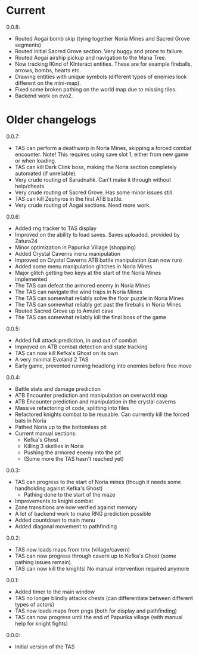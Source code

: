 # Current

0.0.8:

* Routed Aogai bomb skip (tying together Noria Mines and Sacred Grove segments)
* Routed initial Sacred Grove section. Very buggy and prone to failure.
* Routed Aogai airship pickup and navigation to the Mana Tree.
* Now tracking IKind of KInteract entities. These are for example fireballs, arrows, bombs, hearts etc.
* Drawing entities with unique symbols (different types of enemies look different on the mini-map).
* Fixed some broken pathing on the world map due to missing tiles.
* Backend work on evo2.

# Older changelogs

0.0.7:

* TAS can perform a deathwarp in Noria Mines, skipping a forced combat encounter. Note! This requires using save slot 1, either from new game or when loading.
* TAS can kill Dark Clink boss, making the Noria section completely automated (if unreliable).
* Very crude routing of Sarudnahk. Can't make it through without help/cheats.
* Very crude routing of Sacred Grove. Has some minor issues still.
* TAS can kill Zephyros in the first ATB battle.
* Very crude routing of Aogai sections. Need more work.

0.0.6:

* Added rng tracker to TAS display
* Improved on the ability to load saves. Saves uploaded, provided by Zatura24
* Minor optimization in Papurika Village (shopping)
* Added Crystal Caverns menu manipulation
* Improved on Crystal Caverns ATB battle manipulation (can now run)
* Added some menu manipulation glitches in Noria Mines
* Major glitch getting two keys at the start of the Noria Mines implemented
* The TAS can defeat the armored enemy in Noria Mines
* The TAS can navigate the wind traps in Noria Mines
* The TAS can somewhat reliably solve the floor puzzle in Noria Mines
* The TAS can somewhat reliably get past the fireballs in Noria Mines
* Routed Sacred Grove up to Amulet cave
* The TAS can somewhat reliably kill the final boss of the game

0.0.5:

* Added full attack prediction, in and out of combat
* Improved on ATB combat detection and state tracking
* TAS can now kill Kefka's Ghost on its own
* A very minimal Evoland 2 TAS
* Early game, prevented running headlong into enemies before free move

0.0.4:

* Battle stats and damage prediction
* ATB Encounter prediction and manipulation on overworld map
* ATB Encounter prediction and manipulation in the crystal caverns
* Massive refactoring of code, splitting into files
* Refactored knights combat to be reusable. Can currently kill the forced bats in Noria
* Pathed Noria up to the bottomless pit
* Current manual sections:
  * Kefka's Ghost
  * Killing 3 skellies in Noria
  * Pushing the armored enemy into the pit
  * (Some more the TAS hasn't reached yet)

0.0.3:

* TAS can progress to the start of Noria mines (though it needs some handholding against Kefka's Ghost)
  * Pathing done to the start of the maze
* Improvements to knight combat
* Zone transitions are now verified against memory
* A lot of backend work to make RNG prediction possible
* Added countdown to main menu
* Added diagonal movement to pathfinding

0.0.2:

* TAS now loads maps from tmx (village/cavern)
* TAS can now progress through cavern up to Kefka's Ghost (some pathing issues remain)
* TAS can now kill the knights! No manual intervention required anymore

0.0.1:

* Added timer to the main window
* TAS no longer blindly attacks chests (can differentiate between different types of actors)
* TAS now loads maps from pngs (both for display and pathfinding)
* TAS can now progress until the end of Papurika village (with manual help for knight fights)

0.0.0:

* Initial version of the TAS
